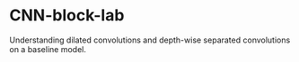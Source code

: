 # CNN-block-lab
Understanding dilated convolutions and depth-wise separated convolutions on a baseline model.
